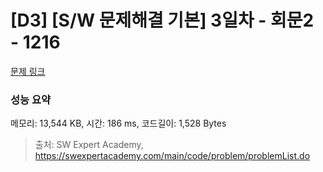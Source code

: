 # [D3] [S/W 문제해결 기본] 3일차 - 회문2 - 1216 

[문제 링크](https://swexpertacademy.com/main/code/problem/problemDetail.do?contestProbId=AV14Rq5aABUCFAYi) 

### 성능 요약

메모리: 13,544 KB, 시간: 186 ms, 코드길이: 1,528 Bytes



> 출처: SW Expert Academy, https://swexpertacademy.com/main/code/problem/problemList.do